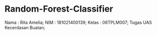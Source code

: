 # Random-Forest-Classifier
Nama : Rita Amelia;
NIM : 181021400139;
Kelas : 06TPLM007;
Tugas UAS Kecerdasan Buatan;
